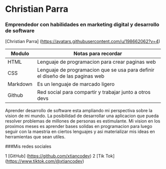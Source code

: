 # Christian Parra
### Emprendedor con habilidades en marketing digital y desarrollo de software
[Christian Parra] (https://avatars.githubusercontent.com/u/198662062?v=4)

| Modulo | Notas para recordar |
| --- | --- |
| HTML | Lenguaje de programacion para crear paginas web |
| CSS | Lenguaje de programacion que se usa para definir el diseño de las paginas web |
| Markdown | Es un lenguaje de marcado ligero |
| Github | Red social para compartir y trabajar junto a otros devs |

Aprender desarrollo de software esta ampliando mi perspectiva sobre la vision de mi mundo. La posibilidad de desarrollar una aplicacion que pueda resolver problemas de millones de personas es estimulante.
Mi vision en los proximos meses es aprender bases solidas en programacion para luego seguir con la maestria en ciertos lenguajes y asi materializar mis ideas en herramientas que sean utiles.

###Mis redes sociales

1 [GitHub] (https://github.com/xtiancodev)
2 [Tik Tok] (https://www.tiktok.com/@xtiancodev)

